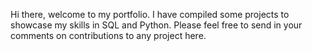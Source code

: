 Hi there, welcome to my portfolio.
I have compiled some projects to showcase my skills in SQL and Python. 
Please feel free to send in your comments on contributions to any project here.
